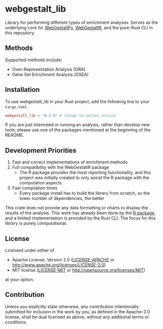 # webgestalt_lib

Library for performing different types of enrichment analyses. Serves as the underlying core for [WebGestaltPy](https://github.com/bzhanglab/webgestaltpy), [WebGestaltR](https://github.com/bzhanglab/webgestaltr), and the pure-Rust CLI in this repository.

## Methods

Supported methods include:

- Over-Representation Analysis (ORA)
- Gene Set Enrichment Analysis (GSEA)

## Installation

To use webgestalt_lib in your Rust project, add the following line to your `Cargo.toml`.

```toml
webgestalt_lib = "0.2.0" # change to wanted version
```

If you are just interested in running an analysis, rather than develop new tools, please use one of the packages mentioned at the beginning of the README.

## Development Priorities

1. Fast and correct implementations of enrichment methods
2. Full compatibility with the WebGestaltR package
   - The R package provides the most reporting functionality, and this project was initially created to only assist the R package with the computation aspects
3. Fast compilation times
   - Every package install has to build the library from scratch, so the lower number of dependencies, the better

This crate does not provide any data formatting or charts to display the results of the analysis. This work has already been done by the [R package](https://github.com/bzhanglab/webgestaltr), and a limited implementation is provided by the Rust CLI. The focus for this library is purely computational.

## License

Licensed under either of

 * Apache License, Version 2.0
   ([LICENSE-APACHE](LICENSE-APACHE) or http://www.apache.org/licenses/LICENSE-2.0)
 * MIT license
   ([LICENSE-MIT](LICENSE-MIT) or http://opensource.org/licenses/MIT)

at your option.

## Contribution

Unless you explicitly state otherwise, any contribution intentionally submitted
for inclusion in the work by you, as defined in the Apache-2.0 license, shall be
dual licensed as above, without any additional terms or conditions.
